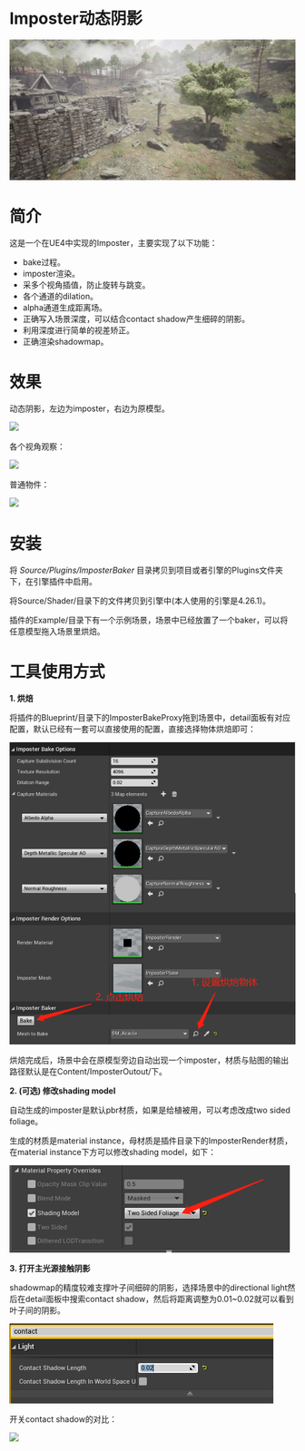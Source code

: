 # Imposter动态阴影

![](Resource/0.png)

# 简介
这是一个在UE4中实现的Imposter，主要实现了以下功能：
- bake过程。
- imposter渲染。
- 采多个视角插值，防止旋转与跳变。
- 各个通道的dilation。
- alpha通道生成距离场。
- 正确写入场景深度，可以结合contact shadow产生细碎的阴影。
- 利用深度进行简单的视差矫正。
- 正确渲染shadowmap。

# 效果
动态阴影，左边为imposter，右边为原模型。

![](Resource/0.gif)

各个视角观察：

![](Resource/1.gif)

普通物件：

![](Resource/2.gif)  

# 安装
将 *Source/Plugins/ImposterBaker* 目录拷贝到项目或者引擎的Plugins文件夹下，在引擎插件中启用。

将Source/Shader/目录下的文件拷贝到引擎中(本人使用的引擎是4.26.1)。

插件的Example/目录下有一个示例场景，场景中已经放置了一个baker，可以将任意模型拖入场景里烘焙。

# 工具使用方式

**1. 烘焙**

将插件的Blueprint/目录下的ImposterBakeProxy拖到场景中，detail面板有对应配置，默认已经有一套可以直接使用的配置，直接选择物体烘焙即可：

![](Resource/4.png)

烘焙完成后，场景中会在原模型旁边自动出现一个imposter，材质与贴图的输出路径默认是在Content/ImposterOutout/下。

**2. (可选) 修改shading model**

自动生成的imposter是默认pbr材质，如果是给植被用，可以考虑改成two sided foliage。

生成的材质是material instance，母材质是插件目录下的ImposterRender材质，在material instance下方可以修改shading model，如下：

![](Resource/5.png)

**3. 打开主光源接触阴影**

shadowmap的精度较难支撑叶子间细碎的阴影，选择场景中的directional light然后在detail面板中搜索contact shadow，然后将距离调整为0.01~0.02就可以看到叶子间的阴影。

![](Resource/6.png)

开关contact shadow的对比：

![](Resource/3.gif)
